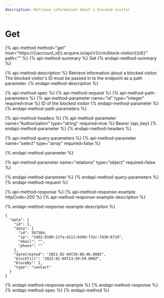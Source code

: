 ```yaml
---
description: Retrieve information about a blocked visitor
---
```


# Get

{% api-method method="get" host="https://{{account\_id}}.acquire.io/api/v1/crm/block-visitor/{{id}}" path="" %}
{% api-method-summary %}
Get
{% endapi-method-summary %}

{% api-method-description %}
Retrieve information about a blocked visitor. The blocked visitor's ID must be passed in to the endpoint as a path parameter.
{% endapi-method-description %}

{% api-method-spec %}
{% api-method-request %}
{% api-method-path-parameters %}
{% api-method-parameter name="id" type="integer" required=true %}
ID of the blocked visitor
{% endapi-method-parameter %}
{% endapi-method-path-parameters %}

{% api-method-headers %}
{% api-method-parameter name="Authorization" type="string" required=true %}
Bearer {api\_key}
{% endapi-method-parameter %}
{% endapi-method-headers %}

{% api-method-query-parameters %}
{% api-method-parameter name="select" type="array" required=false %}

{% endapi-method-parameter %}

{% api-method-parameter name="relations" type="object" required=false %}

{% endapi-method-parameter %}
{% endapi-method-query-parameters %}
{% endapi-method-request %}

{% api-method-response %}
{% api-method-response-example httpCode=200 %}
{% api-method-response-example-description %}

{% endapi-method-response-example-description %}

```
{
  "data": {
    "id": 1,
    "data": {
      "id": 597304,
      "ip": "2402:8100:21fa:4213:bd98:f32c:7d38:872d",
      "email": "",
      "phone": ""
    },
    "dateCreated": "2021-02-04T20:00:46.000Z",
    "blockTill": "2022-02-04T23:59:59.000Z",
    "blockBy": 1,
    "type": "contact"
  }
}
```
{% endapi-method-response-example %}
{% endapi-method-response %}
{% endapi-method-spec %}
{% endapi-method %}

